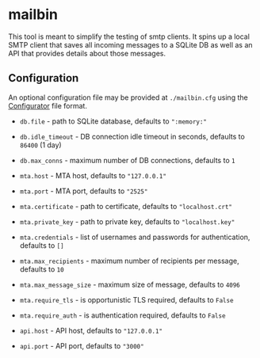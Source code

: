 # mailbin

This tool is meant to simplify the testing of smtp clients. It spins up a local
SMTP client that saves all incoming messages to a SQLite DB as well as an API
that provides details about those messages.

## Configuration

An optional configuration file may be provided at `./mailbin.cfg` using the
[Configurator](http://hackage.haskell.org/packages/archive/configurator/latest/doc/html/Data-Configurator.html) file format.

* `db.file` - path to SQLite database, defaults to `":memory:"`
* `db.idle_timeout` - DB connection idle timeout in seconds, defaults to `86400` (1 day)
* `db.max_conns` - maximum number of DB connections, defaults to `1`

* `mta.host` - MTA host, defaults to `"127.0.0.1"`
* `mta.port` - MTA port, defaults to `"2525"`
* `mta.certificate` - path to certificate, defaults to `"localhost.crt"`
* `mta.private_key` - path to private key, defaults to `"localhost.key"`
* `mta.credentials` - list of usernames and passwords for authentication, defaults to `[]`
* `mta.max_recipients` - maximum number of recipients per message, defaults to `10`
* `mta.max_message_size` - maximum size of message, defaults to `4096`
* `mta.require_tls` - is opportunistic TLS required, defaults to `False`
* `mta.require_auth` - is authentication required, defaults to `False`

* `api.host` - API host, defaults to `"127.0.0.1"`
* `api.port` - API port, defaults to `"3000"`
